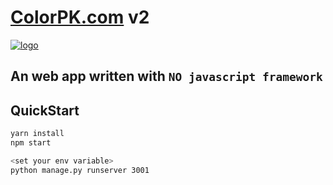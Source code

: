 # [ColorPK.com](https://www.colorpk.com) v2

[![logo](https://github.com/zj1926/vp2/blob/master/static/logo.png 'colorpk.com')](https://www.colorpk.com)

## An web app written with `NO javascript framework`

## QuickStart

```sh
yarn install
npm start
```

```sh
<set your env variable>
python manage.py runserver 3001
```
